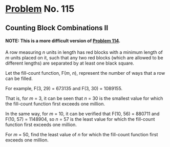# [Problem](https://projecteuler.net/problem=115) No. 115

## Counting Block Combinations II

#### NOTE: This is a more difficult version of [Problem 114](../Problem%20114%20-%20Counting%20Block%20Combinations%20I/).

A row measuring <var>n</var> units in length has red blocks with a minimum length of <var>m</var> units placed on it, such that any two red blocks (which are allowed to be different lengths) are separated by at least one black square.

Let the fill-count function, F(<var>m</var>, <var>n</var>), represent the number of ways that a row can be filled.

For example, F(3, 29) = 673135 and F(3, 30) = 1089155.

That is, for <var>m</var> = 3, it can be seen that <var>n</var> = 30 is the smallest value for which the fill-count function first exceeds one million.

In the same way, for <var>m</var> = 10, it can be verified that F(10, 56) = 880711 and F(10, 57) = 1148904, so <var>n</var> = 57 is the least value for which the fill-count function first exceeds one million.

For <var>m</var> = 50, find the least value of <var>n</var> for which the fill-count function first exceeds one million.

